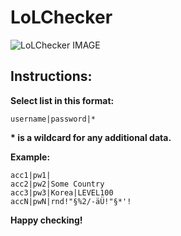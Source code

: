 LoLChecker
==========


![LoLChecker IMAGE](http://abload.de/img/unbenannt22rg7.png "LoLChecker")


## Instructions:

__Select list in this format:__

    username|password|*

__* is a wildcard for any additional data.__

__Example:__

    acc1|pw1|
    acc2|pw2|Some Country
    acc3|pw3|Korea|LEVEL100
    accN|pwN|rnd!"§%2/-äÜ!"§*'!

__Happy checking!__



